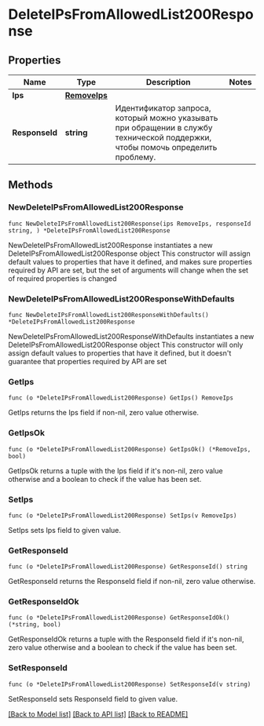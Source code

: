 # DeleteIPsFromAllowedList200Response

## Properties

Name | Type | Description | Notes
------------ | ------------- | ------------- | -------------
**Ips** | [**RemoveIps**](RemoveIps.md) |  | 
**ResponseId** | **string** | Идентификатор запроса, который можно указывать при обращении в службу технической поддержки, чтобы помочь определить проблему. | 

## Methods

### NewDeleteIPsFromAllowedList200Response

`func NewDeleteIPsFromAllowedList200Response(ips RemoveIps, responseId string, ) *DeleteIPsFromAllowedList200Response`

NewDeleteIPsFromAllowedList200Response instantiates a new DeleteIPsFromAllowedList200Response object
This constructor will assign default values to properties that have it defined,
and makes sure properties required by API are set, but the set of arguments
will change when the set of required properties is changed

### NewDeleteIPsFromAllowedList200ResponseWithDefaults

`func NewDeleteIPsFromAllowedList200ResponseWithDefaults() *DeleteIPsFromAllowedList200Response`

NewDeleteIPsFromAllowedList200ResponseWithDefaults instantiates a new DeleteIPsFromAllowedList200Response object
This constructor will only assign default values to properties that have it defined,
but it doesn't guarantee that properties required by API are set

### GetIps

`func (o *DeleteIPsFromAllowedList200Response) GetIps() RemoveIps`

GetIps returns the Ips field if non-nil, zero value otherwise.

### GetIpsOk

`func (o *DeleteIPsFromAllowedList200Response) GetIpsOk() (*RemoveIps, bool)`

GetIpsOk returns a tuple with the Ips field if it's non-nil, zero value otherwise
and a boolean to check if the value has been set.

### SetIps

`func (o *DeleteIPsFromAllowedList200Response) SetIps(v RemoveIps)`

SetIps sets Ips field to given value.


### GetResponseId

`func (o *DeleteIPsFromAllowedList200Response) GetResponseId() string`

GetResponseId returns the ResponseId field if non-nil, zero value otherwise.

### GetResponseIdOk

`func (o *DeleteIPsFromAllowedList200Response) GetResponseIdOk() (*string, bool)`

GetResponseIdOk returns a tuple with the ResponseId field if it's non-nil, zero value otherwise
and a boolean to check if the value has been set.

### SetResponseId

`func (o *DeleteIPsFromAllowedList200Response) SetResponseId(v string)`

SetResponseId sets ResponseId field to given value.



[[Back to Model list]](../README.md#documentation-for-models) [[Back to API list]](../README.md#documentation-for-api-endpoints) [[Back to README]](../README.md)



